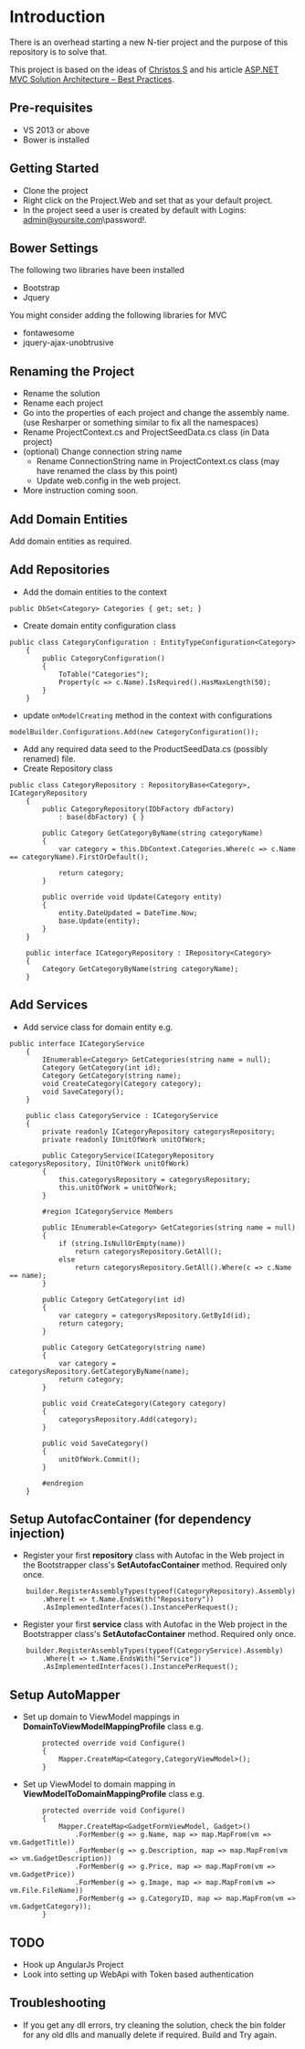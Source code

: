 # Introduction

There is an overhead starting a new N-tier project and the purpose of this repository is to solve that. 

This project is based on the ideas of [Christos S](http://en.gravatar.com/chsakell) and his article [ASP.NET MVC Solution Architecture – Best Practices](http://chsakell.com/2015/02/15/asp-net-mvc-solution-architecture-best-practices/).

## Pre-requisites
- VS 2013 or above
- Bower is installed


## Getting Started
- Clone the project
- Right click on the Project.Web and set that as your default project.
- In the project seed a user is created by default with Logins: admin@yoursite.com\password!.

## Bower Settings
The following two libraries have been installed
- Bootstrap
- Jquery

You might consider adding the following libraries for MVC 
- fontawesome
- jquery-ajax-unobtrusive

## Renaming the Project

- Rename the solution
- Rename each project
- Go into the properties of each project and change the assembly name. (use Resharper or something similar to fix all the namespaces)
- Rename ProjectContext.cs and ProjectSeedData.cs class (in Data project)
- (optional) Change connection string name
	- Rename ConnectionString name in ProjectContext.cs class (may have renamed the class by this point)
	- Update web.config in the web project.
- More instruction coming soon.

## Add Domain Entities
Add domain entities as required.

## Add Repositories
- Add the domain entities to the context 

`public DbSet<Category> Categories { get; set; }`

- Create domain entity configuration class

```
public class CategoryConfiguration : EntityTypeConfiguration<Category>
    {
        public CategoryConfiguration()
        {
            ToTable("Categories");
            Property(c => c.Name).IsRequired().HasMaxLength(50);
        }
    }
```

-  update `onModelCreating` method in the context with configurations

`modelBuilder.Configurations.Add(new CategoryConfiguration());`

- Add any required data seed to the ProductSeedData.cs (possibly renamed) file.
- Create Repository class
```
public class CategoryRepository : RepositoryBase<Category>, ICategoryRepository
    {
        public CategoryRepository(IDbFactory dbFactory)
            : base(dbFactory) { }

        public Category GetCategoryByName(string categoryName)
        {
            var category = this.DbContext.Categories.Where(c => c.Name == categoryName).FirstOrDefault();

            return category;
        }

        public override void Update(Category entity)
        {
            entity.DateUpdated = DateTime.Now;
            base.Update(entity);
        }
    }

    public interface ICategoryRepository : IRepository<Category>
    {
        Category GetCategoryByName(string categoryName);
    }
```

## Add Services
- Add service class for domain entity e.g.
```
public interface ICategoryService
    {
        IEnumerable<Category> GetCategories(string name = null);
        Category GetCategory(int id);
        Category GetCategory(string name);
        void CreateCategory(Category category);
        void SaveCategory();
    }

    public class CategoryService : ICategoryService
    {
        private readonly ICategoryRepository categorysRepository;
        private readonly IUnitOfWork unitOfWork;

        public CategoryService(ICategoryRepository categorysRepository, IUnitOfWork unitOfWork)
        {
            this.categorysRepository = categorysRepository;
            this.unitOfWork = unitOfWork;
        }

        #region ICategoryService Members

        public IEnumerable<Category> GetCategories(string name = null)
        {
            if (string.IsNullOrEmpty(name))
                return categorysRepository.GetAll();
            else
                return categorysRepository.GetAll().Where(c => c.Name == name);
        }

        public Category GetCategory(int id)
        {
            var category = categorysRepository.GetById(id);
            return category;
        }

        public Category GetCategory(string name)
        {
            var category = categorysRepository.GetCategoryByName(name);
            return category;
        }

        public void CreateCategory(Category category)
        {
            categorysRepository.Add(category);
        }

        public void SaveCategory()
        {
            unitOfWork.Commit();
        }

        #endregion
    }
```

## Setup AutofacContainer (for dependency injection)
- Register your first **repository** class with Autofac in the Web project in the Bootstrapper class's **SetAutofacContainer** method. Required only once.

```
	builder.RegisterAssemblyTypes(typeof(CategoryRepository).Assembly)
		.Where(t => t.Name.EndsWith("Repository"))
        .AsImplementedInterfaces().InstancePerRequest();
```
- Register your first **service** class with Autofac in the Web project in the Bootstrapper class's **SetAutofacContainer** method. Required only once.

```
	builder.RegisterAssemblyTypes(typeof(CategoryService).Assembly)
    	.Where(t => t.Name.EndsWith("Service"))
		.AsImplementedInterfaces().InstancePerRequest();
```

## Setup AutoMapper
- Set up domain to ViewModel mappings in **DomainToViewModelMappingProfile** class e.g.
```
		protected override void Configure()
        {
            Mapper.CreateMap<Category,CategoryViewModel>();
        }
```
- Set up ViewModel to domain mapping in **ViewModelToDomainMappingProfile** class e.g.
```
        protected override void Configure()
        {
            Mapper.CreateMap<GadgetFormViewModel, Gadget>()
                .ForMember(g => g.Name, map => map.MapFrom(vm => vm.GadgetTitle))
                .ForMember(g => g.Description, map => map.MapFrom(vm => vm.GadgetDescription))
                .ForMember(g => g.Price, map => map.MapFrom(vm => vm.GadgetPrice))
                .ForMember(g => g.Image, map => map.MapFrom(vm => vm.File.FileName))
                .ForMember(g => g.CategoryID, map => map.MapFrom(vm => vm.GadgetCategory));
        }
```

## TODO
- Hook up AngularJs Project
- Look into setting up WebApi with Token based authentication

## Troubleshooting
- If you get any dll errors, try cleaning the solution, check the bin folder for any old dlls and manually delete if required. Build and Try again.